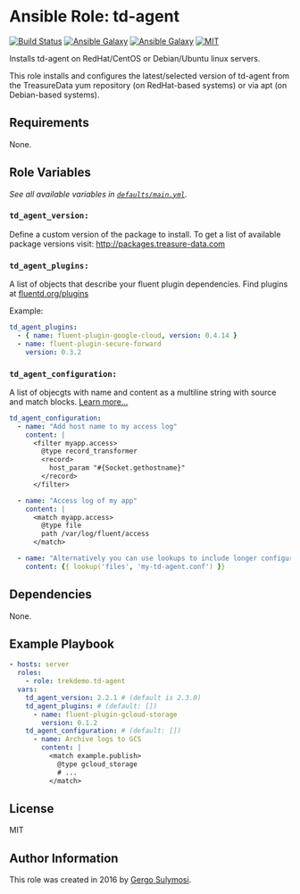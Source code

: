 # Ansible Role: td-agent

[![Build Status](https://travis-ci.org/trekdemo/ansible-role-td-agent.svg?branch=master)](https://travis-ci.org/trekdemo/ansible-role-td-agent)
[![Ansible Galaxy](http://img.shields.io/badge/ansible--galaxy-apt-blue.svg)](https://galaxy.ansible.com/trekdemo/td-agent/)
[![Ansible Galaxy](http://img.shields.io/badge/ansible--galaxy-yum-blue.svg)](https://galaxy.ansible.com/trekdemo/td-agent/)
[![MIT](https://img.shields.io/dub/l/vibe-d.svg)]()

Installs td-agent on RedHat/CentOS or Debian/Ubuntu linux servers.

This role installs and configures the latest/selected version of td-agent from the TreasureData yum repository (on RedHat-based systems) or via apt (on Debian-based systems).

## Requirements

None.

## Role Variables
*See all available variables in [`defaults/main.yml`](https://github.com/trekdemo/ansible-role-td-agent/blob/master/defaults/main.yml).*

### `td_agent_version:`
Define a custom version of the package to install.
To get a list of available package versions visit: http://packages.treasure-data.com

### `td_agent_plugins:`
A list of objects that describe your fluent plugin dependencies. Find plugins at [fluentd.org/plugins](http://www.fluentd.org/plugins)

Example:

```yaml
td_agent_plugins:
  - { name: fluent-plugin-google-cloud, version: 0.4.14 }
  - name: fluent-plugin-secure-forward
    version: 0.3.2
```

### `td_agent_configuration:`
A list of objecgts with name and content as a multiline string with source and match blocks.
[Learn more...](http://docs.fluentd.org/articles/config-file)

```yaml
td_agent_configuration:
  - name: "Add host name to my access log"
    content: |
      <filter myapp.access>
        @type record_transformer
        <record>
          host_param "#{Socket.gethostname}"
        </record>
      </filter>

  - name: "Access log of my app"
    content: |
      <match myapp.access>
        @type file
        path /var/log/fluent/access
      </match>

  - name: "Alternatively you can use lookups to include longer configurations"
    content: {{ lookup('files', 'my-td-agent.conf') }}
```

## Dependencies

None.

## Example Playbook

```yaml
- hosts: server
  roles:
    - role: trekdemo.td-agent
  vars:
    td_agent_version: 2.2.1 # (default is 2.3.0)
    td_agent_plugins: # (default: [])
      - name: fluent-plugin-gcloud-storage
        version: 0.1.2
    td_agent_configuration: # (default: [])
      - name: Archive logs to GCS
        content: |
          <match example.publish>
            @type gcloud_storage
            # ...
          </match>
```

## License

MIT

## Author Information

This role was created in 2016 by [Gergo Sulymosi](http://github.com/trekdemo).
